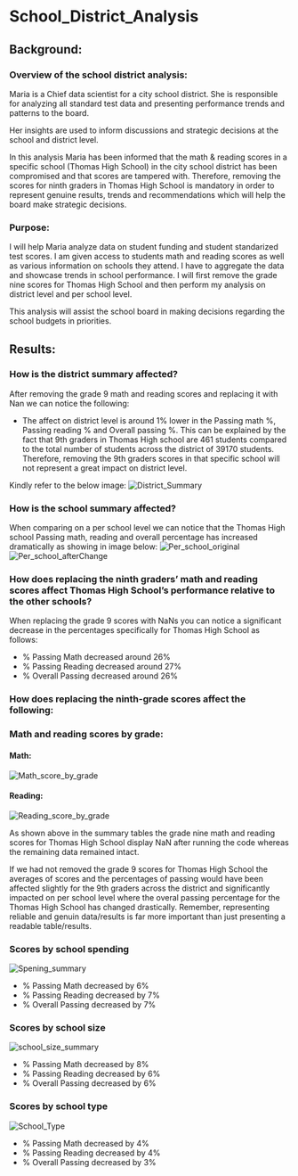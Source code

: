 # School_District_Analysis

## Background: 

### Overview of the school district analysis:

Maria is a Chief data scientist for a city school district. She is responsible for analyzing all standard test data and presenting performance trends and patterns to the board.

Her insights are used to inform discussions and strategic decisions at the school and district level.

In this analysis Maria has been informed that the math & reading scores in a specific school (Thomas High School) in the city school district has been compromised and that scores are tampered with. Therefore, removing the scores for ninth graders in Thomas High School is mandatory in order to represent genuine results, trends and recommendations which will help the board make strategic decisions.

### Purpose:
I will help Maria analyze data on student funding and student standarized test scores. I am given access to students math and reading scores as well as various information on schools they attend. I have to aggregate the data and showcase trends in school performance. I will first remove the grade nine scores for Thomas High School and then perform my analysis on district level and per school level.

This analysis will assist the school board in making decisions regarding the school budgets in priorities. 

## Results:

### How is the district summary affected?

After removing the grade 9 math and reading scores and replacing it with Nan we can notice the following:

- The affect on district level is around 1% lower in the Passing math %, Passing reading % and Overall passing %. This can be explained by the fact that 9th graders in Thomas High school are 461 students compared to the total number of students across the district of 39170 students. Therefore, removing the 9th graders scores in that specific school will not represent a great impact on district level. 

Kindly refer to the below image:
![District_Summary](https://user-images.githubusercontent.com/88908758/134728953-dae567ac-5adf-4e82-bb40-86d6b928c5d6.PNG)

### How is the school summary affected?
When comparing on a per school level we can notice that the Thomas High school Passing math, reading and overall percentage has increased dramatically as showing in image below: 
![Per_school_original](https://user-images.githubusercontent.com/88908758/134729011-3206f522-1935-4885-a904-d4c5423d6b2d.PNG)
![Per_school_afterChange](https://user-images.githubusercontent.com/88908758/134729036-c315fa90-0ccf-4f1b-99f4-61a174bc11a2.PNG)

### How does replacing the ninth graders’ math and reading scores affect Thomas High School’s performance relative to the other schools?
 
When replacing the grade 9 scores with NaNs you can notice a significant decrease in the percentages specifically for Thomas High School as follows:
- % Passing Math decreased around 26%
- % Passing Reading decreased around 27%
- % Overall Passing decreased around 26%

### How does replacing the ninth-grade scores affect the following:

### Math and reading scores by grade:
#### Math:

![Math_score_by_grade](https://user-images.githubusercontent.com/88908758/134730550-fa8d56e7-95ae-40fd-afd9-945d558fc48d.PNG)

#### Reading:

![Reading_score_by_grade](https://user-images.githubusercontent.com/88908758/134730586-acbd04e4-373a-46d5-8e6f-16fb92d0fdb1.PNG)

As shown above in the summary tables the grade nine math and reading scores for Thomas High School display NaN after running the code whereas the remaining data remained intact.

If we had not removed the grade 9 scores for Thomas High School the averages of scores and the percentages of passing would have been affected slightly for the 9th graders across the district and significantly impacted on per school level where the overal passing percentage for the Thomas High School has changed drastically. Remember, representing reliable and genuin data/results is far more important than just presenting a readable table/results.

### Scores by school spending
![Spening_summary](https://user-images.githubusercontent.com/88908758/134730803-4b329598-944e-4a5e-bca6-6f662085ef4e.PNG)

- % Passing Math decreased by 6%
- % Passing Reading decreased by 7%
- % Overall Passing decreased by 7%

### Scores by school size
![school_size_summary](https://user-images.githubusercontent.com/88908758/134730671-5b4c53f4-7d42-49fb-a038-53d0d4d26be8.PNG)

- % Passing Math decreased by 8%
- % Passing Reading decreased by 6%
- % Overall Passing decreased by 6%

### Scores by school type
![School_Type](https://user-images.githubusercontent.com/88908758/134730738-622ab846-af9d-471b-9c03-ce544f25116b.PNG)

- % Passing Math decreased by 4%
- % Passing Reading decreased by 4%
- % Overall Passing decreased by 3%


